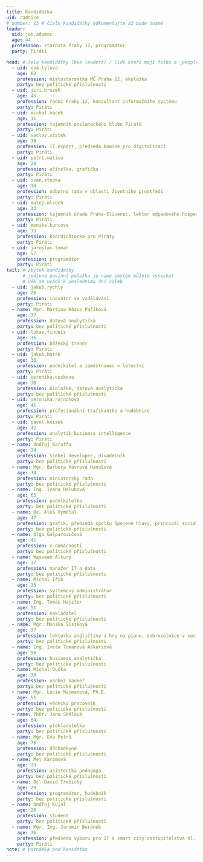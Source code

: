 ```yaml
---
title: Kandidátka
uid: radnice
# number: 13 # číslo kandidátky odkomentujte až bude známé
leader:
  uid: jan.adamec
  age: 44
  profession: starosta Prahy 12, programátor
  party: Piráti

head: # čelo kandidátky (bez leadera) / lidé kteří mají fotku a _people/jmeno.md
  - uid: eva.tylova
    age: 62
    profession: místostarostka MČ Praha 12, ekoložka
    party: bez politické příslušnosti
  - uid: jiri.bruzek
    age: 45
    profession: radní Prahy 12, konzultant informačního systému
    party: Piráti
  - uid: michal.macek
    age: 31
    profession: tajemník poslaneckého klubu Pirátů
    party: Piráti
  - uid: vaclav.sistek
    age: 38
    profession: IT expert, předseda komise pro digitalizaci
    party: Piráti
  - uid: petri.malisu
    age: 28
    profession: učitelka, grafička
    party: Piráti
  - uid: ivan.stepka
    age: 34
    profession: odborný rada v oblasti životního prostředí
    party: Piráti
  - uid: matej.mlcoch
    age: 33
    profession: tajemník úřadu Praha-Slivenec, lektor odpadového hospodářství
    party: Piráti
  - uid: monika.kuncova
    age: 33
    profession: koordinátorka pro Piráty
    party: Piráti
  - uid: jaroslav.toman
    age: 57
    profession: programátor
    party: Piráti
tail: # zbytek kandidatky
      # jedinná povinná položka je name zbytek můžete vynechat
      # věk se uvádí k poslednímu dni voleb
  - uid: jakub.rychly
    age: 20
    profession: inovátor ve vzdělávání
    party: Piráti
  - name: Mgr. Martina Rázus Paříková
    age: 37
    profession: datová analytička
    party: bez politické příslušnosti
  - uid: lukas.findeis
    age: 36
    profession: běžecký trenér
    party: Piráti
  - uid: jakub.horak
    age: 38
    profession: podnikatel a zaměstnanec v letectví
    party: Piráti
  - uid: veronika.ouskova
    age: 38
    profession: bioložka, datová analytička
    party: bez politické příslušnosti
  - uid: veronika.rajnohova
    age: 41
    profession: profesionální trafikantka a hudebnice
    party: Piráti
  - uid: pavel.knizek
    age: 42
    profession: analytik business intelligence
    party: Piráti
  - name: Ondřej Karaffa
    age: 34
    profession: Siebel developer, divadelník
    party: bez politické příslušnosti
  - name: Mgr. Barbora Vávrová Hanušová
    age: 34
    profession: ministerský rada
    party: bez politické příslušnosti
  - name: Ing. Ivana Holubová
    age: 63
    profession: podnikatelka
    party: bez politické příslušnosti
  - name: Bc. Aleš Vymětal
    age: 47
    profession: grafik, předseda spolku Spojené hlavy, principál sociálního divadla
    party: bez politické příslušnosti
  - name: Olga Gašparovičová
    age: 41
    profession: v domácnosti
    party: bez politické příslušnosti
  - name: Wasseem Alkury
    age: 37
    profession: manažer IT a data
    party: bez politické příslušnosti
  - name: Michal Iřík
    age: 35
    profession: systémový administrátor
    party: bez politické příslušnosti
  - name: Ing. Tomáš Hajzler
    age: 51
    profession: nakladatel
    party: bez politické příslušnosti
  - name: Mgr. Monika Šístková
    age: 37
    profession: lektorka angličtiny a hry na piano, dobrovolnice v sociálních službách
    party: bez politické příslušnosti
  - name: Ing. Iveta Tomanová Askariová
    age: 56
    profession: business analytička
    party: bez politické příslušnosti
  - name: Michal Ouška
    age: 38
    profession: osobní bankéř
    party: bez politické příslušnosti
  - name: Mgr. Lucie Najmanová, Ph.D.
    age: 51
    profession: vědecký pracovník
    party: bez politické příslušnosti
  - name: PhDr. Jana Skálová
    age: 64
    profession: překladatelka
    party: bez politické příslušnosti
  - name: Mgr. Eva Petrů
    age: 78
    profession: důchodkyně
    party: bez politické příslušnosti
  - name: Mej Karimová
    age: 33
    profession: asistentka pedagoga
    party: bez politické příslušnosti
  - name: Bc. David Třebický
    age: 29
    profession: programátor, hudebník
    party: bez politické příslušnosti
  - name: Ondřej Kujal
    age: 20
    profession: student
    party: bez politické příslušnosti
  - name: Mgr. Ing. Jaromír Beránek
    age: 36
    profession: předseda výboru pro IT a smart city zastupitelstva hl. m. Prahy
    party: Piráti
note: # poznámka pod kanidátku
---
```

